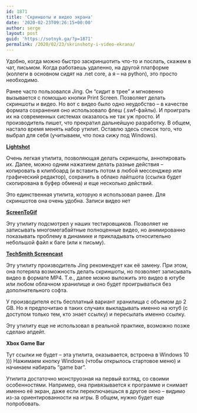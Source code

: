 ```yaml
---
id: 1871
title: 'Скриншоты и видео экрана'
date: '2020-02-23T09:26:15+00:00'
author: serge
layout: post
guid: 'https://sotnyk.ga/?p=1871'
permalink: /2020/02/23/skrinshoty-i-video-ekrana/
---
```


Удобно, когда можно быстро заскриншотить что-то и послать, скажем в чат, письмом. Когда работаешь удаленно, на другой платформе (коллеги в основном сидят на .net core, а я – на python), это просто необходимо.

Ранее часто пользовался Jing. Он “сидит в трее” и мгновенно вызывается с помощью кнопки Print Screen. Позволяет делать скриншоты и видео. Но вот с видео было одно неудобство – в качестве формата сохранения оно использовало флеш (.swf-файлы). И проиграть их на современных системах оказалось не так уж просто. И производитель пишет, что прекратил дальнейшую разработку. В общем, настало время менять набор утилит. Оставлю здесь список того, что выбрал для себя (учитываем, что пока сижу под Windows).

**[Lightshot](https://app.prntscr.com/en/index.html)**

Очень легкая утилита, позволяющая делать скриншоты, аннотировать их. Далее, можно одним нажатием делать разные действия – копировать в клипбоард (и вставить потом в любой мессенджер или графический редактор), сохранить в облако лайтшота (ссылка будет скопирована в буфер обмена) и еще несколько действий.

Это единственная утилита, которую я использовал ранее. Для скриншотов она очень удобна. Записи видео нет

**[ScreenToGif](https://www.screentogif.com/)**

Эту утилиту подсмотрел у наших тестировщиков. Позволяет не записывать многомегабайтные полноценные видео, но анимированно показывать проблему в динамике и прикладывать относительно небольшой файл к баге (или к письму).

**[TechSmith Screencast](https://www.techsmith.com/screencastcom.html)**

Эту утилиту производитель Jing рекомендует как её замену. При этом, она потеряла возможность делать скриншоты, но позволяет записывать видео в формате MP4. Т.е., далее можно выложить это видео в ютубе или любом облачном хранилище и оно будет проигрываться без дополнительного софта.

У производителя есть бесплатный вариант хранилища с объемом до 2 GB. Но я предпочитаю в таких случаях выкладывать именно на ютуб (с доступом только тем, кто знает ссылку) и пересылать именно ссылку.

Эту утилиту еще не использовал в реальной практике, возможно позже сделаю апдейт.

**Xbox Game Bar**

Тут ссылки не будет – эта утилита, оказывается, встроена в Windows 10 ))) Нажимаем кнопку Windows (чтобы открылось стартовое меню) и начинаем набирать “game bar”.

Утилита достаточно монструозная на первый взгляд, со своими особенностями. Например, она привязывается к программе и снимает именно её экран, даже если переключаешься в другое окно – видимо из-за ориентированности на игры. В общем, нужно будет еще попробовать.